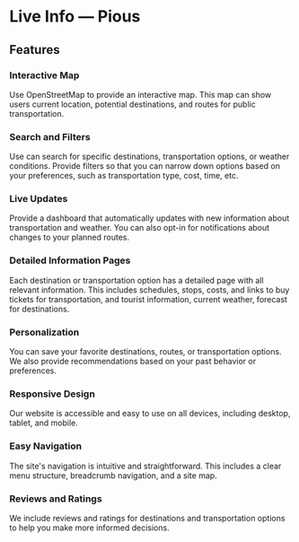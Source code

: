 # Live Info — Pious

## Features

### Interactive Map

Use OpenStreetMap to provide an interactive map. This map can show users current location, potential destinations,
and routes for public transportation.

### Search and Filters

Use can search for specific destinations, transportation options, or weather conditions. Provide filters so that
you can narrow down options based on your preferences, such as transportation type, cost, time, etc.

### Live Updates

Provide a dashboard that automatically updates with new information about transportation and weather. You can also opt-in for notifications about changes to your planned routes.

### Detailed Information Pages

Each destination or transportation option has a detailed page with all relevant information. This includes schedules, stops, costs, and links to buy tickets for transportation, and tourist information, current weather, forecast for
destinations.

### Personalization

You can save your favorite destinations, routes, or transportation options. We also provide recommendations based on your past behavior or preferences.

### Responsive Design

Our website is accessible and easy to use on all devices, including desktop, tablet, and mobile.

### Easy Navigation

The site's navigation is intuitive and straightforward. This includes a clear menu structure, breadcrumb navigation, and a site map.

### Reviews and Ratings

We include reviews and ratings for destinations and transportation options to help
you make more informed decisions.
